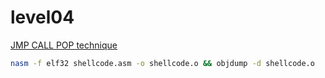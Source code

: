 # level04

[JMP CALL POP technique](https://marcosvalle.github.io/osce/2018/05/06/JMP-CALL-POP-technique.html)

```sh
nasm -f elf32 shellcode.asm -o shellcode.o && objdump -d shellcode.o
```
